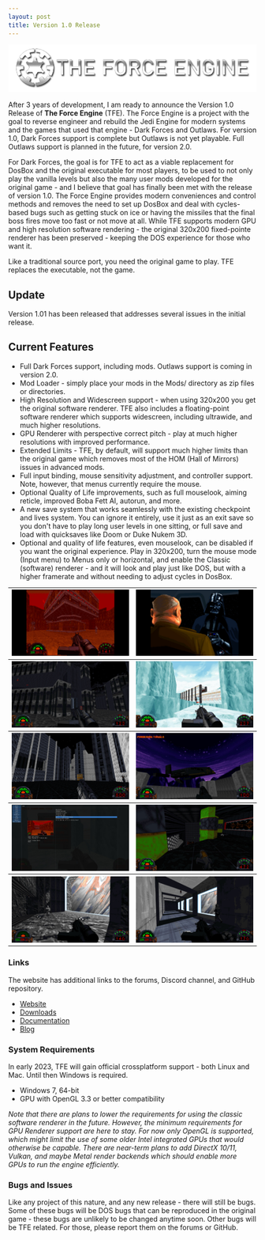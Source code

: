 ```yaml
---
layout: post
title: Version 1.0 Release
---
```

<img src="https://github.com/TheForceEngine/TheForceEngine.github.io/blob/master/images/TransparentLogo.png?raw=true" alt="Logo" class="inline"/>

After 3 years of development, I am ready to announce the Version 1.0 Release of **The Force Engine** (TFE). The Force Engine is a project with the goal to reverse engineer and rebuild the Jedi Engine for modern systems and the games that used that engine - Dark Forces and Outlaws. For version 1.0, Dark Forces support is complete but Outlaws is not yet playable. Full Outlaws support is planned in the future, for version 2.0.

For Dark Forces, the goal is for TFE to act as a viable replacement for DosBox and the original executable for most players, to be used to not only play the vanilla levels but also the many user mods developed for the original game - and I believe that goal has finally been met with the release of version 1.0. The Force Engine provides modern conveniences and control methods and removes the need to set up DosBox and deal with cycles-based bugs such as getting stuck on ice or having the missiles that the final boss fires move too fast or not move at all. While TFE supports modern GPU and high resolution software rendering - the original 320x200 fixed-pointe renderer has been preserved - keeping the DOS experience for those who want it.

Like a traditional source port, you need the original game to play. TFE replaces the executable, not the game.

## Update
Version 1.01 has been released that addresses several issues in the initial release.

## Current Features
* Full Dark Forces support, including mods. Outlaws support is coming in version 2.0.
* Mod Loader - simply place your mods in the Mods/ directory as zip files or directories.
* High Resolution and Widescreen support - when using 320x200 you get the original software renderer. TFE also includes a floating-point software renderer which supports widescreen, including ultrawide, and much higher resolutions.
* GPU Renderer with perspective correct pitch - play at much higher resolutions with improved performance.
* Extended Limits - TFE, by default, will support much higher limits than the original game which removes most of the HOM (Hall of Mirrors) issues in advanced mods.
* Full input binding, mouse sensitivity adjustment, and controller support. Note, however, that menus currently require the mouse.
* Optional Quality of Life improvements, such as full mouselook, aiming reticle, improved Boba Fett AI, autorun, and more.
* A new save system that works seamlessly with the existing checkpoint and lives system. You can ignore it entirely, use it just as an exit save so you don't have to play long user levels in one sitting, or full save and load with quicksaves like Doom or Duke Nukem 3D.
* Optional and quality of life features, even mouselook, can be disabled if you want the original experience. Play in 320x200, turn the mouse mode (Input menu) to Menus only or horizontal, and enable the Classic (software) renderer - and it will look and play just like DOS, but with a higher framerate and without needing to adjust cycles in DosBox.

<table style="width:100%">
  <tr>
    <th><a href="https://github.com/TheForceEngine/TheForceEngine.github.io/blob/master/screenshots/media1.jpg?raw=true" class="inline"><img src="https://github.com/TheForceEngine/TheForceEngine.github.io/blob/master/screenshots/media1.jpg?raw=true" alt="media1" class="inline"/></a></th>
    <th><a href="https://github.com/TheForceEngine/TheForceEngine.github.io/blob/master/screenshots/media2.jpg?raw=true" class="inline"><img src="https://github.com/TheForceEngine/TheForceEngine.github.io/blob/master/screenshots/media2.jpg?raw=true" alt="media2" class="inline"/></a></th>
  </tr>
  <tr>
    <th><a href="https://github.com/TheForceEngine/TheForceEngine.github.io/blob/master/screenshots/media3.jpg?raw=true" class="inline"><img src="https://github.com/TheForceEngine/TheForceEngine.github.io/blob/master/screenshots/media3.jpg?raw=true" alt="media3" class="inline"/></a></th>
    <th><a href="https://github.com/TheForceEngine/TheForceEngine.github.io/blob/master/screenshots/media4.jpg?raw=true" class="inline"><img src="https://github.com/TheForceEngine/TheForceEngine.github.io/blob/master/screenshots/media4.jpg?raw=true" alt="media4" class="inline"/></a></th>
  </tr>
  <tr>
    <th><a href="https://github.com/TheForceEngine/TheForceEngine.github.io/blob/master/screenshots/media5.jpg?raw=true" class="inline"><img src="https://github.com/TheForceEngine/TheForceEngine.github.io/blob/master/screenshots/media5.jpg?raw=true" alt="media5" class="inline"/></a></th>
    <th><a href="https://github.com/TheForceEngine/TheForceEngine.github.io/blob/master/screenshots/media6.jpg?raw=true" class="inline"><img src="https://github.com/TheForceEngine/TheForceEngine.github.io/blob/master/screenshots/media6.jpg?raw=true" alt="media6" class="inline"/></a></th>
  </tr>
  <tr>
    <th><a href="https://github.com/TheForceEngine/TheForceEngine.github.io/blob/master/screenshots/media7.jpg?raw=true" class="inline"><img src="https://github.com/TheForceEngine/TheForceEngine.github.io/blob/master/screenshots/media7.jpg?raw=true" alt="media7" class="inline"/></a></th>
    <th><a href="https://github.com/TheForceEngine/TheForceEngine.github.io/blob/master/screenshots/media8.jpg?raw=true" class="inline"><img src="https://github.com/TheForceEngine/TheForceEngine.github.io/blob/master/screenshots/media8.jpg?raw=true" alt="media8" class="inline"/></a></th>
  </tr>
  <tr>
    <th><a href="https://github.com/TheForceEngine/TheForceEngine.github.io/blob/master/screenshots/media9.jpg?raw=true" class="inline"><img src="https://github.com/TheForceEngine/TheForceEngine.github.io/blob/master/screenshots/media9.jpg?raw=true" alt="media9" class="inline"/></a></th>
    <th><a href="https://github.com/TheForceEngine/TheForceEngine.github.io/blob/master/screenshots/media10.jpg?raw=true" class="inline"><img src="https://github.com/TheForceEngine/TheForceEngine.github.io/blob/master/screenshots/media10.jpg?raw=true" alt="media10" class="inline"/></a></th>
  </tr>
</table>

### Links
The website has additional links to the forums, Discord channel, and GitHub repository.
* <a href="https://theforceengine.github.io/">Website</a>
* <a href="https://theforceengine.github.io/downloads.html">Downloads</a>
* <a href="https://theforceengine.github.io/Documentation.html">Documentation</a>
* <a href="https://theforceengine.github.io/blog.html">Blog</a>

### System Requirements
In early 2023, TFE will gain official crossplatform support - both Linux and Mac. Until then Windows is required.
* Windows 7, 64-bit
* GPU with OpenGL 3.3 or better compatibility

*Note that there are plans to lower the requirements for using the classic software renderer in the future. However, the minimum requirements for GPU Renderer support are here to stay. For now only OpenGL is supported, which might limit the use of some older Intel integrated GPUs that would otherwise be capable. There are near-term plans to add DirectX 10/11, Vulkan, and maybe Metal render backends which should enable more GPUs to run the engine efficiently.*

### Bugs and Issues
Like any project of this nature, and any new release - there will still be bugs. Some of these bugs will be DOS bugs that can be reproduced in the original game - these bugs are unlikely to be changed anytime soon. Other bugs will be TFE related. For those, please report them on the forums or GitHub.
